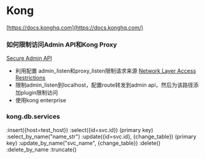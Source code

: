 # Kong

[https://docs.konghq.com](https://docs.konghq.com/)


### 如何限制访问Admin API和Kong Proxy
[Secure Admin API](https://docs.konghq.com/1.3.x/secure-admin-api/)
- 利用配置 admin_listen和proxy_listen限制请求来源
[Network Layer Access Restrictions](https://docs.konghq.com/1.3.x/secure-admin-api/#network-layer-access-restrictions)
- 限制admin_listen到localhost，配置route转发到admin api，然后为该路径添加plugin限制访问
- 使用kong enterprise

### kong.db.services
:insert({host=test_host})
:select({id=svc.id}) (primary key)
:select_by_name("name_str")
:update({id=svc.id}, {change_table}) (primary key)
:update_by_name("svc_name", {change_table})
:delete()
:delete_by_name
:truncate()


<!--stackedit_data:
eyJoaXN0b3J5IjpbMTc4ODg1NDI2MiwtMTU1Nzk4MDM5NSwtMT
Q0ODM0MTE1NCwtOTM2MDU1NzQzLDczMDk5ODExNl19
-->